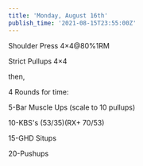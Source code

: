 ```yaml
---
title: 'Monday, August 16th'
publish_time: '2021-08-15T23:55:00Z'
---
```


Shoulder Press 4×4\@80%1RM

Strict Pullups 4×4

then,

4 Rounds for time:

5-Bar Muscle Ups (scale to 10 pullups)

10-KBS's (53/35)(RX+ 70/53)

15-GHD Situps

20-Pushups
